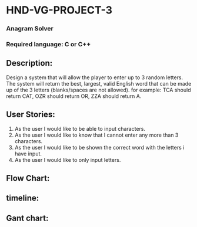 # HND-VG-PROJECT-3
### Anagram Solver 
### Required language: C or C++
## Description:

Design a system that will allow the player to enter up to 3 random letters. The system will return the best, largest, valid English word that can be made up of the 3 letters (blanks/spaces are not allowed). for example: TCA should return CAT, OZR should return OR, ZZA should return A.

## User Stories:

1. As the user I would like to be able to input characters.
2. As the user I would like to know that I cannot enter any more than 3 characters.
3. As the user I would like to be shown the correct word with the letters i have input.
4. As the user I would like to only input letters.

## Flow Chart:

## timeline:

## Gant chart:
